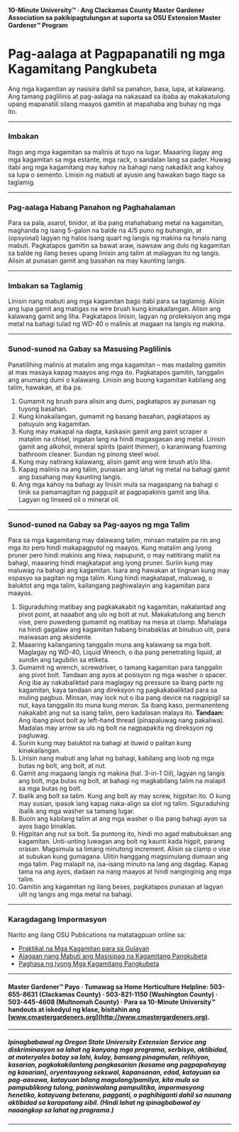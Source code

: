 #### 10-Minute University™ · Ang Clackamas County Master Gardener Association sa pakikipagtulungan at suporta sa OSU Extension Master Gardener™ Program

# Pag-aalaga at Pagpapanatili ng mga Kagamitang Pangkubeta

Ang mga kagamitan ay nasisira dahil sa panahon, basa, lupa, at kalawang. Ang tamang paglilinis at pag-aalaga na nakasaad sa ibaba ay makakatulong upang mapanatili silang maayos gamitin at mapahaba ang buhay ng mga ito.

---

### Imbakan

Itago ang mga kagamitan sa malinis at tuyo na lugar. Maaaring ilagay ang mga kagamitan sa mga estante, mga rack, o sandalan lang sa pader. Huwag itabi ang mga kagamitang may kahoy na bahagi nang nakadikit ang kahoy sa lupa o semento. Linisin ng mabuti at ayusin ang hawakan bago itago sa taglamig.

---

### Pag-aalaga Habang Panahon ng Paghahalaman

Para sa pala, asarol, tinidor, at iba pang mahahabang metal na kagamitan, maghanda ng isang 5-galon na balde na 4/5 puno ng buhangin, at (opsyonal) lagyan ng halos isang quart ng langis ng makina na hinalo nang mabuti. Pagkatapos gamitin sa bawat araw, isawsaw ang dulo ng kagamitan sa balde ng ilang beses upang linisin ang talim at malagyan ito ng langis. Alisin at punasan gamit ang basahan na may kaunting langis.

---

### Imbakan sa Taglamig

Linisin nang mabuti ang mga kagamitan bago itabi para sa taglamig. Alisin ang lupa gamit ang matigas na wire brush kung kinakailangan. Alisin ang kalawang gamit ang liha. Pagkatapos linisin, lagyan ng proteksiyon ang mga metal na bahagi tulad ng WD-40 o malinis at magaan na langis ng makina.

---

### Sunod-sunod na Gabay sa Masusing Paglilinis

Panatilihing malinis at matalim ang mga kagamitan – mas madaling gamitin at mas masaya kapag maayos ang mga ito. Pagkatapos gamitin, tanggalin ang anumang dumi o kalawang. Linisin ang buong kagamitan kabilang ang talim, hawakan, at iba pa.

1. Gumamit ng brush para alisin ang dumi, pagkatapos ay punasan ng tuyong basahan.
2. Kung kinakailangan, gumamit ng basang basahan, pagkatapos ay patuyuin ang kagamitan.
3. Kung may makapal na dagta, kaskasin gamit ang paint scraper o matalim na chisel, ingatan lang na hindi magasgasan ang metal. Linisin gamit ang alkohol, mineral spirits (paint thinner), o karaniwang foaming bathroom cleaner. Sundan ng pinong steel wool.
4. Kung may natirang kalawang, alisin gamit ang wire brush at/o liha.
5. Kapag malinis na ang talim, punasan ang lahat ng metal na bahagi gamit ang basahang may kaunting langis.
6. Ang mga kahoy na bahagi ay linisin mula sa magaspang na bahagi o tinik sa pamamagitan ng paggupit at pagpapakinis gamit ang liha. Lagyan ng linseed oil o mineral oil.

---

### Sunod-sunod na Gabay sa Pag-aayos ng mga Talim

Para sa mga kagamitang may dalawang talim, minsan matalim pa rin ang mga ito pero hindi makapagputol ng maayos. Kung matalim ang iyong pruner pero hindi makinis ang hiwa, napupunit, o may natitirang maliit na bahagi, maaaring hindi magkatapat ang iyong pruner. Suriin kung may maluwag na bahagi ang kagamitan. Isara ang hawakan at tingnan kung may espasyo sa pagitan ng mga talim. Kung hindi magkatapat, maluwag, o baluktot ang mga talim, kailangang paghiwalayin ang kagamitan para maayos.

1. Siguraduhing matibay ang pagkakakabit ng kagamitan, nakalantad ang pivot point, at naaabot ang ulo ng bolt at nut. Makakatulong ang bench vise, pero puwedeng gumamit ng matibay na mesa at clamp. Mahalaga na hindi gagalaw ang kagamitan habang binabaklas at binubuo ulit, para maiwasan ang aksidente.
2. Maaaring kailanganing tanggalin muna ang kalawang sa mga bolt. Maglagay ng WD-40, Liquid Wrench, o iba pang penetrating liquid, at sundin ang tagubilin sa etiketa.
3. Gumamit ng wrench, screwdriver, o tamang kagamitan para tanggalin ang pivot bolt. Tandaan ang ayos at posisyon ng mga washer o spacer. Ang iba ay nakabaliktad para maglagay ng pressure sa ibang parte ng kagamitan, kaya tandaan ang direksyon ng pagkakabaliktad para sa muling pagbuo. Minsan, may lock nut o iba pang device na nagpipigil sa nut, kaya tanggalin ito muna kung meron. Sa ibang kaso, permanenteng nakakabit ang nut sa isang talim, pero kadalasan malaya ito. **Tandaan:** Ang ibang pivot bolt ay left-hand thread (pinapaluwag nang pakaliwa). Madalas may arrow sa ulo ng bolt na nagpapakita ng direksyon ng pagluwag.
4. Suriin kung may baluktot na bahagi at ituwid o palitan kung kinakailangan.
5. Linisin nang mabuti ang lahat ng bahagi, kabilang ang loob ng mga butas ng bolt, ang bolt, at nut.
6. Gamit ang magaang langis ng makina (hal. 3-in-1 Oil), lagyan ng langis ang bolt, mga butas ng bolt, at bahagi ng magkabilang talim na malapit sa mga butas ng bolt.
7. Ibalik ang bolt sa talim. Kung ang bolt ay may screw, higpitan ito. O kung may susian, ipasok lang kapag naka-align sa slot ng talim. Siguraduhing ibalik ang mga washer sa tamang lugar.
8. Buoin ang kabilang talim at ang mga washer o iba pang bahagi ayon sa ayos bago binaklas.
9. Higpitan ang nut sa bolt. Sa puntong ito, hindi mo agad mabubuksan ang kagamitan. Unti-unting luwagan ang bolt ng kaunti kada higpit, parang orasan. Magsimula sa limang minutong increment. Alisin sa clamp o vise at subukan kung gumagana. Ulitin hanggang magsimulang dumaan ang mga talim. Pag malapit na, isa-isang minuto na lang ang dagdag. Kapag tama na ang ayos, dadaan na nang maayos at hindi nanginginig ang mga talim.
10. Gamitin ang kagamitan ng ilang beses, pagkatapos punasan at lagyan ulit ng langis ang mga metal na bahagi.

---

### Karagdagang Impormasyon

Narito ang ilang OSU Publications na matatagpuan online sa:

- [Praktikal na Mga Kagamitan para sa Gulayan](http://extension.oregonstate.edu/gardening/practical-tools-vegetable-gardener)
- [Alagaan nang Mabuti ang Masisipag na Kagamitang Pangkubeta](http://extension.oregonstate.edu/gardening/take-good-care-hard-working-garden-tools)
- [Paghasa ng Iyong Mga Kagamitang Pangkubeta](http://extension.oregonstate.edu/benton/sites/default/files/sharpgdn_insights2012.pdf)

---

#### Master Gardener™ Payo · Tumawag sa Home Horticulture Helpline: 503-655-8631 (Clackamas County) · 503-821-1150 (Washington County) · 503-445-4608 (Multnomah County) · Para sa 10-Minute University™ handouts at iskedyul ng klase, bisitahin ang [www.cmastergardeners.org](http://www.cmastergardeners.org).

---

##### Ipinagbabawal ng Oregon State University Extension Service ang diskriminasyon sa lahat ng kanyang mga programa, serbisyo, aktibidad, at materyales batay sa lahi, kulay, bansang pinagmulan, relihiyon, kasarian, pagkakakilanlang pangkasarian (kasama ang pagpapahayag ng kasarian), oryentasyong sekswal, kapansanan, edad, katayuan sa pag-aasawa, katayuan bilang magulang/pamilya, kita mula sa pampublikong tulong, paniniwalang pampulitika, impormasyong henetiko, katayuang beterano, pagganti, o paghihiganti dahil sa naunang aktibidad sa karapatang sibil. (Hindi lahat ng ipinagbabawal ay naaangkop sa lahat ng programa.)
---